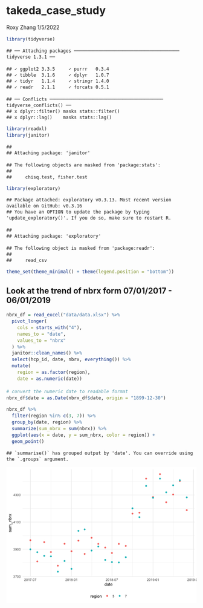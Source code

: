 takeda_case_study
================
Roxy Zhang
1/5/2022

``` r
library(tidyverse)
```

    ## ── Attaching packages ─────────────────────────────────────── tidyverse 1.3.1 ──

    ## ✓ ggplot2 3.3.5     ✓ purrr   0.3.4
    ## ✓ tibble  3.1.6     ✓ dplyr   1.0.7
    ## ✓ tidyr   1.1.4     ✓ stringr 1.4.0
    ## ✓ readr   2.1.1     ✓ forcats 0.5.1

    ## ── Conflicts ────────────────────────────────────────── tidyverse_conflicts() ──
    ## x dplyr::filter() masks stats::filter()
    ## x dplyr::lag()    masks stats::lag()

``` r
library(readxl)
library(janitor)
```

    ## 
    ## Attaching package: 'janitor'

    ## The following objects are masked from 'package:stats':
    ## 
    ##     chisq.test, fisher.test

``` r
library(exploratory)
```

    ## Package attached: exploratory v0.3.13. Most recent version available on GitHub: v0.3.16
    ## You have an OPTION to update the package by typing 'update_exploratory()'. If you do so, make sure to restart R.

    ## 
    ## Attaching package: 'exploratory'

    ## The following object is masked from 'package:readr':
    ## 
    ##     read_csv

``` r
theme_set(theme_minimal() + theme(legend.position = "bottom"))
```

## Look at the trend of nbrx form 07/01/2017 - 06/01/2019

``` r
nbrx_df = read_excel("data/data.xlsx") %>% 
  pivot_longer(
    cols = starts_with("4"),
    names_to = "date",
    values_to = "nbrx"
  ) %>% 
  janitor::clean_names() %>% 
  select(hcp_id, date, nbrx, everything()) %>% 
  mutate(
    region = as.factor(region),
    date = as.numeric(date))

# convert the numeric date to readable format
nbrx_df$date = as.Date(nbrx_df$date, origin = "1899-12-30")
```

``` r
nbrx_df %>% 
  filter(region %in% c(3, 7)) %>% 
  group_by(date, region) %>% 
  summarize(sum_nbrx = sum(nbrx)) %>% 
  ggplot(aes(x = date, y = sum_nbrx, color = region)) +
  geom_point()
```

    ## `summarise()` has grouped output by 'date'. You can override using the `.groups` argument.

![](takeda_case_study_files/figure-gfm/unnamed-chunk-3-1.png)<!-- -->
